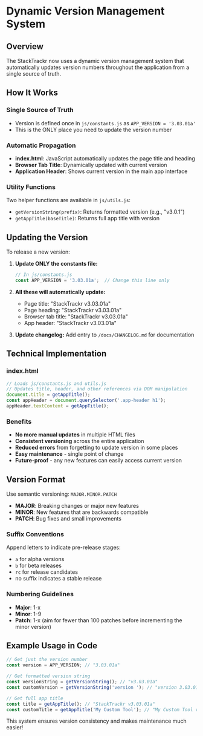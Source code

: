 # Dynamic Version Management System

## Overview 

The StackTrackr now uses a dynamic version management system that automatically updates version numbers throughout the application from a single source of truth.

## How It Works

### Single Source of Truth
- Version is defined once in `js/constants.js` as `APP_VERSION = '3.03.01a'`
- This is the ONLY place you need to update the version number

### Automatic Propagation
- **index.html**: JavaScript automatically updates the page title and heading
- **Browser Tab Title**: Dynamically updated with current version
- **Application Header**: Shows current version in the main app interface

### Utility Functions
Two helper functions are available in `js/utils.js`:
- `getVersionString(prefix)`: Returns formatted version (e.g., "v3.0.1")
- `getAppTitle(baseTitle)`: Returns full app title with version

## Updating the Version

To release a new version:

1. **Update ONLY the constants file:**
   ```javascript
   // In js/constants.js
   const APP_VERSION = '3.03.01a';  // Change this line only
   ```

2. **All these will automatically update:**
   - Page title: "StackTrackr v3.03.01a"
   - Page heading: "StackTrackr v3.03.01a"
   - Browser tab title: "StackTrackr v3.03.01a"
   - App header: "StackTrackr v3.03.01a"

3. **Update changelog:** Add entry to `/docs/CHANGELOG.md` for documentation

## Technical Implementation

### index.html
```javascript
// Loads js/constants.js and utils.js
// Updates title, header, and other references via DOM manipulation
document.title = getAppTitle();
const appHeader = document.querySelector('.app-header h1');
appHeader.textContent = getAppTitle();
```

### Benefits
- **No more manual updates** in multiple HTML files
- **Consistent versioning** across the entire application
- **Reduced errors** from forgetting to update version in some places
- **Easy maintenance** - single point of change
- **Future-proof** - any new features can easily access current version

## Version Format
Use semantic versioning: `MAJOR.MINOR.PATCH`
- **MAJOR**: Breaking changes or major new features
- **MINOR**: New features that are backwards compatible
- **PATCH**: Bug fixes and small improvements

### Suffix Conventions
Append letters to indicate pre-release stages:
- `a` for alpha versions
- `b` for beta releases
- `rc` for release candidates
- no suffix indicates a stable release

### Numbering Guidelines
- **Major**: 1-x
- **Minor**: 1-9
- **Patch**: 1-x (aim for fewer than 100 patches before incrementing the minor version)

## Example Usage in Code
```javascript
// Get just the version number
const version = APP_VERSION; // "3.03.01a"

// Get formatted version string
const versionString = getVersionString(); // "v3.03.01a"
const customVersion = getVersionString('version '); // "version 3.03.01a"

// Get full app title
const title = getAppTitle(); // "StackTrackr v3.03.01a"
const customTitle = getAppTitle('My Custom Tool'); // "My Custom Tool v3.03.01a"
```

This system ensures version consistency and makes maintenance much easier!
